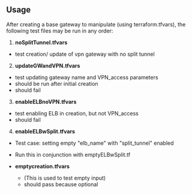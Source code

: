 Usage
-----------
After creating a base gateway to manipulate (using terraform.tfvars), the following test files may be run in any order:
1. **noSplitTunnel.tfvars**
  * test creation/ update of vpn gateway with no split tunnel
2. **updateGWandVPN.tfvars**
  * test updating gateway name and VPN_access parameters
  * should be run after initial creation
  * should fail
3. **enableELBnoVPN.tfvars**
  * test enabling ELB in creation, but not VPN_access
  * should fail
4. **enableELBwSplit.tfvars**
  * Test case: setting empty "elb_name" with "split_tunnel" enabled
  * Run this in conjunction with emptyELBwSplit.tf

* **emptycreation.tfvars**
   * (This is used to test empty input)
   * should pass because optional
